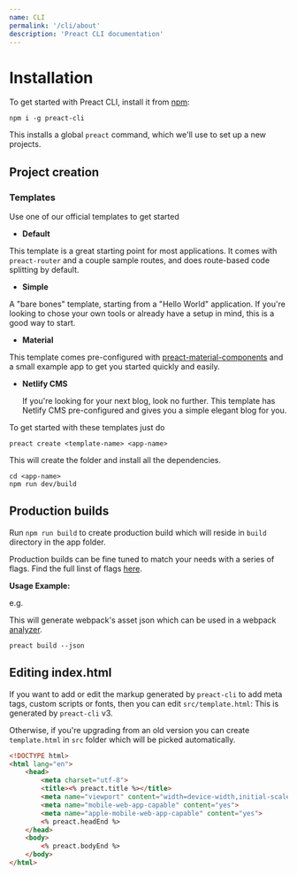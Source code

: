 ```yaml
---
name: CLI
permalink: '/cli/about'
description: 'Preact CLI documentation'
---
```


# Installation
To get started with Preact CLI, install it from [npm](https://npmjs.com/package/preact-cli):

```shell
npm i -g preact-cli
```

This installs a global `preact` command, which we'll use to set up a new projects.

## Project creation

### Templates
Use one of our official templates to get started

- **Default**

This template is a great starting point for most applications. It comes with `preact-router` and a couple sample routes, and does route-based code splitting by default.

- **Simple**

A "bare bones" template, starting from a "Hello World" application. If you're looking to chose your own tools or already have a setup in mind, this is a good way to start.

- **Material**

This template comes pre-configured with [preact-material-components](https://material.preactjs.com) and a small example app to get you started quickly and easily.

- **Netlify CMS**

  If you're looking for your next blog, look no further. This template has Netlify CMS pre-configured and gives you a simple elegant blog for you.

To get started with these templates just do

```shell
preact create <template-name> <app-name>
```

This will create the folder and install all the dependencies.

```shell
cd <app-name>
npm run dev/build
```

## Production builds
Run `npm run build` to create production build which will reside in `build` directory in the app folder.

Production builds can be fine tuned to match your needs with a series of flags. Find the full linst of flags [here](https://github.com/preactjs/preact-cli#preact-build).

**Usage Example:**

e.g.

This will generate webpack's asset json which can be used in a webpack [analyzer](https://chrisbateman.github.io/webpack-visualizer/).

```shell
preact build --json
```

## Editing index.html
If you want to add or edit the markup generated by `preact-cli` to add meta tags, custom scripts or fonts, then you can edit `src/template.html`:
This is generated by `preact-cli` v3.

Otherwise, if you're upgrading from an old version you can create `template.html` in `src` folder which will be picked automatically.


```html
<!DOCTYPE html>
<html lang="en">
	<head>
		<meta charset="utf-8">
		<title><% preact.title %></title>
		<meta name="viewport" content="width=device-width,initial-scale=1">
		<meta name="mobile-web-app-capable" content="yes">
		<meta name="apple-mobile-web-app-capable" content="yes">
		<% preact.headEnd %>
	</head>
	<body>
		<% preact.bodyEnd %>
	</body>
</html>
```
